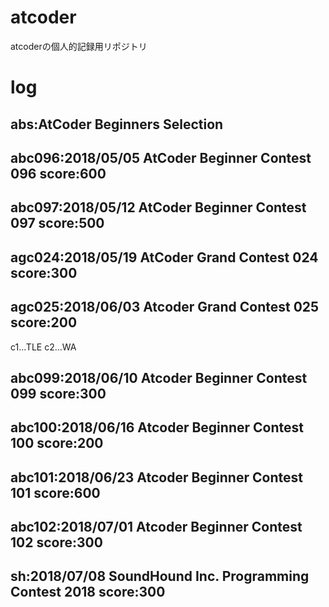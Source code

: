 # atcoder
atcoderの個人的記録用リポジトリ

# log
## abs:AtCoder Beginners Selection  
## abc096:2018/05/05 AtCoder Beginner Contest 096 score:600  
## abc097:2018/05/12 AtCoder Beginner Contest 097 score:500  
## agc024:2018/05/19 AtCoder Grand Contest 024 score:300  
## agc025:2018/06/03 Atcoder Grand Contest 025 score:200
c1...TLE c2...WA
## abc099:2018/06/10 Atcoder Beginner Contest 099 score:300
## abc100:2018/06/16 Atcoder Beginner Contest 100 score:200
## abc101:2018/06/23 Atcoder Beginner Contest 101 score:600
## abc102:2018/07/01 Atcoder Beginner Contest 102 score:300
## sh:2018/07/08 SoundHound Inc. Programming Contest 2018 score:300
